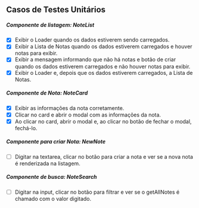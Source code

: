## Casos de Testes Unitários

##### Componente de listagem: NoteList

- [x] Exibir o Loader quando os dados estiverem sendo carregados.
- [x] Exibir a Lista de Notas quando os dados estiverem carregados e houver notas para exibir.
- [x] Exibir a mensagem informando que não há notas e botão de criar quando os dados estiverem carregados e não houver notas para exibir.
- [x] Exibir o Loader e, depois que os dados estiverem carregados, a Lista de Notas.

##### Componente de Nota: NoteCard

- [x] Exibir as informações da nota corretamente.
- [x] Clicar no card e abrir o modal com as informações da nota.
- [x] Ao clicar no card, abrir o modal e, ao clicar no botão de fechar o modal, fechá-lo.

##### Componente para criar Nota: NewNote

- [ ] Digitar na textarea, clicar no botão para criar a nota e ver se a nova nota é renderizada na listagem.

##### Componente de busca: NoteSearch

- [ ] Digitar na input, clicar no botão para filtrar e ver se o getAllNotes é chamado com o valor digitado.
